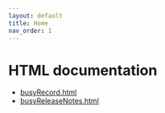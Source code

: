 ```yaml
---
layout: default
title: Home
nav_order: 1
---
```



# HTML documentation

* [busyRecord.html](busyRecord)
* [busyReleaseNotes.html](busyReleaseNotes)
